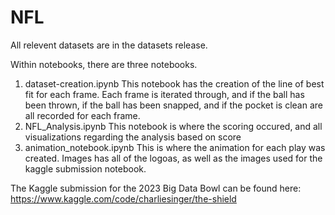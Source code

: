 # NFL

All relevent datasets are in the datasets release. 

Within notebooks, there are three notebooks.
  1. dataset-creation.ipynb
      This notebook has the creation of the line of best fit for each frame. Each frame is iterated through, and if the ball has          been thrown, if the ball has been snapped, and if the pocket is clean are all recorded for each frame.
  2. NFL_Analysis.ipynb
      This notebook is where the scoring occured, and all visualizations regarding the analysis based on score
  3. animation_notebook.ipynb
      This is where the animation for each play was created. 
 Images has all of the logoas, as well as the images used for the kaggle submission notebook.
 
 The Kaggle submission for the 2023 Big Data Bowl can be found here:
 https://www.kaggle.com/code/charliesinger/the-shield
